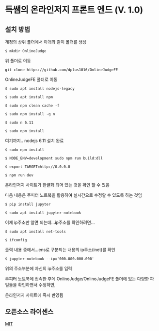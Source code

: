 # 득쌤의 온라인저지 프론트 엔드 (V. 1.0)

## 설치 방법

계정의 상위 폴더에서 아래와 같이 폴더를 생성

`$ mkdir OnlineJudge`

위 폴더로 이동

`git clone https://github.com/dplus1016/OnlineJudgeFE`

OnlineJudgeFE 폴더로 이동

`$ sudo apt install nodejs-legacy`

`$ sudo apt install npm`

`$ sudo npm clean cache -f`

`$ sudo npm install -g n`

`$ sudo n 6.11`

`$ sudo npm install`

여기까지.. nodejs 6.11 설치 완료

`$ sudo npm install`

`$ NODE_ENV=development sudo npm run build:dll`

`$ export TARGET=http://0.0.0.0`

`$ npm run dev`

온라인저지 사이트가 한글화 되어 있는 것을 확인 할 수 있음

다음 내용은 주피터 노트북을 활용하여 실시간으로 수정할 수 있도록 하는 것임

`$ pip install jupyter`

`$ sudo apt install jupyter-notebook`

이제 ip주소만 알면 되는데...ip주소를 확인하려면...

`$ sudo apt install net-tools`

`$ ifconfig`

출력 내용 중에서...ens로 구분되는 내용의 ip주소(inet)를 확인

`$ jupyter-notebook --ip='000.000.000.000'`

위의 주소부분에 자신의 ip주소를 입력

주피터 노트북에 접속한 후에 OnlineJudge/OnlineJudgeFE 폴더에 있는 다양한 파일들을 확인하면서 수정하면,

온라인저지 사이트에 즉시 반영됨

## 오픈소스 라이센스

[MIT](http://opensource.org/licenses/MIT)
